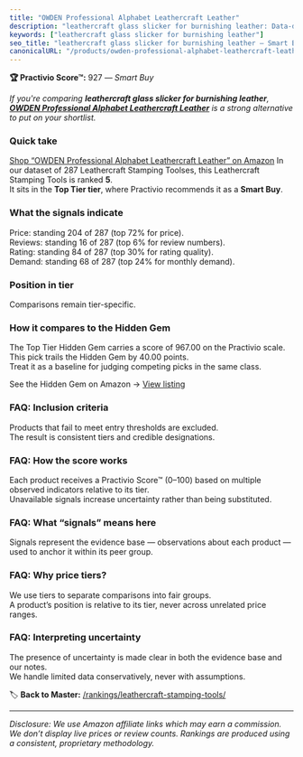 ```yaml
---
title: "OWDEN Professional Alphabet Leathercraft Leather"
description: "leathercraft glass slicker for burnishing leather: Data-driven within Top Tier ranking using the Practivio Score™. Positioned by quality, value, demand, findab…"
keywords: ["leathercraft glass slicker for burnishing leather"]
seo_title: "leathercraft glass slicker for burnishing leather — Smart Buy Top Tier (2025)"
canonicalURL: "/products/owden-professional-alphabet-leathercraft-leather-B07CWMZQLS/"
---
```


**🏆 Practivio Score™:** 927 — _Smart Buy_


*If you're comparing **leathercraft glass slicker for burnishing leather**, **[OWDEN Professional Alphabet Leathercraft Leather](https://www.amazon.com/dp/B07CWMZQLS?tag=practivio-20)** is a strong alternative to put on your shortlist.*
### Quick take
[Shop “OWDEN Professional Alphabet Leathercraft Leather” on Amazon](https://www.amazon.com/dp/B07CWMZQLS?tag=practivio-20)
In our dataset of 287 Leathercraft Stamping Toolses, this Leathercraft Stamping Tools is ranked **5**.  
It sits in the **Top Tier tier**, where Practivio recommends it as a **Smart Buy**.

### What the signals indicate
Price: standing 204 of 287 (top 72% for price).  
Reviews: standing 16 of 287 (top 6% for review numbers).  
Rating: standing 84 of 287 (top 30% for rating quality).  
Demand: standing 68 of 287 (top 24% for monthly demand).

### Position in tier
Comparisons remain tier-specific.

### How it compares to the Hidden Gem
The Top Tier Hidden Gem carries a score of 967.00 on the Practivio scale.  
This pick trails the Hidden Gem by 40.00 points.  
Treat it as a baseline for judging competing picks in the same class.  

See the Hidden Gem on Amazon → [View listing](https://www.amazon.com/dp/B07TP844VN?tag=practivio-20)

### FAQ: Inclusion criteria
Products that fail to meet entry thresholds are excluded.  
The result is consistent tiers and credible designations.

### FAQ: How the score works
Each product receives a Practivio Score™ (0–100) based on multiple observed indicators relative to its tier.  
Unavailable signals increase uncertainty rather than being substituted.

### FAQ: What “signals” means here
Signals represent the evidence base — observations about each product — used to anchor it within its peer group.

### FAQ: Why price tiers?
We use tiers to separate comparisons into fair groups.  
A product’s position is relative to its tier, never across unrelated price ranges.

### FAQ: Interpreting uncertainty
The presence of uncertainty is made clear in both the evidence base and our notes.  
We handle limited data conservatively, never with assumptions.


🏷️ **Back to Master:** [/rankings/leathercraft-stamping-tools/](/rankings/leathercraft-stamping-tools/)

---
_Disclosure: We use Amazon affiliate links which may earn a commission. We don’t display live prices or review counts. Rankings are produced using a consistent, proprietary methodology._
